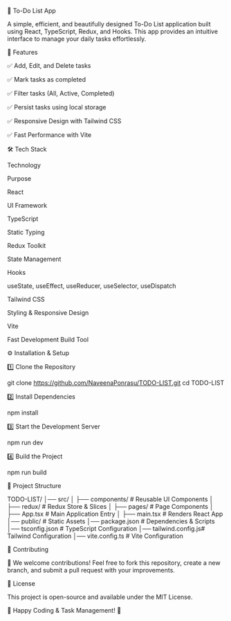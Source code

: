 📝 To-Do List App

A simple, efficient, and beautifully designed To-Do List application built using React, TypeScript, Redux, and Hooks. This app provides an intuitive interface to manage your daily tasks effortlessly.

🚀 Features

✅ Add, Edit, and Delete tasks

✅ Mark tasks as completed

✅ Filter tasks (All, Active, Completed)

✅ Persist tasks using local storage

✅ Responsive Design with Tailwind CSS

✅ Fast Performance with Vite

🛠️ Tech Stack

Technology

Purpose

React

UI Framework

TypeScript

Static Typing

Redux Toolkit

State Management

Hooks

useState, useEffect, useReducer, useSelector, useDispatch

Tailwind CSS

Styling & Responsive Design

Vite

Fast Development Build Tool

⚙️ Installation & Setup

1️⃣ Clone the Repository

 git clone https://github.com/NaveenaPonrasu/TODO-LIST.git
 cd TODO-LIST

2️⃣ Install Dependencies

 npm install

3️⃣ Start the Development Server

 npm run dev

4️⃣ Build the Project

 npm run build

📂 Project Structure

TODO-LIST/
│── src/
│   ├── components/   # Reusable UI Components
│   ├── redux/        # Redux Store & Slices
│   ├── pages/        # Page Components
│   ├── App.tsx       # Main Application Entry
│   ├── main.tsx      # Renders React App
│── public/           # Static Assets
│── package.json      # Dependencies & Scripts
│── tsconfig.json     # TypeScript Configuration
│── tailwind.config.js# Tailwind Configuration
│── vite.config.ts    # Vite Configuration

🤝 Contributing

🚀 We welcome contributions! Feel free to fork this repository, create a new branch, and submit a pull request with your improvements.

📜 License

This project is open-source and available under the MIT License.

🎯 Happy Coding & Task Management! 🚀

